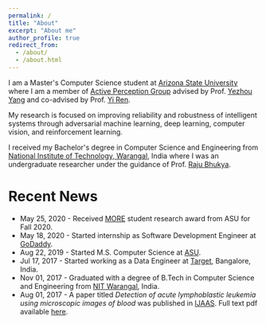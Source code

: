 ```yaml
---
permalink: /
title: "About"
excerpt: "About me"
author_profile: true
redirect_from: 
  - /about/
  - /about.html
---
```


I am a Master's Computer Science student at [Arizona State University](https://www.asu.edu) where I am a member of [Active Perception Group](https://yezhouyang.engineering.asu.edu/research-group/) advised by Prof. [Yezhou Yang](http://yezhouyang.engineering.asu.edu) and co-advised by Prof. [Yi Ren](http://semte.engineering.asu.edu/ren-yi/).

My research is focused on improving reliability and robustness of intelligent systems through adversarial machine learning, deep learning, computer vision, and reinforcement learning.

I received my Bachelor's degree in Computer Science and Engineering from [National Institute of Technology, Warangal](https://www.nitw.ac.in), India where I was an undergraduate researcher under the guidance of Prof. [Raju Bhukya](https://www.nitw.ac.in/faculty/id/16343/).

Recent News
======
* May 25, 2020 - Received [MORE](https://graduate.engineering.asu.edu/more/) student research award from ASU for Fall 2020.
* May 18, 2020 - Started internship as Software Development Engineer at [GoDaddy](http://godaddy.com).
* Aug 22, 2019 - Started M.S. Computer Science at [ASU](https://www.asu.edu).
* Jul 17, 2017 - Started working as a Data Engineer at [Target](http://target.com), Bangalore, India.
* Nov 01, 2017 - Graduated with a degree of B.Tech in Computer Science and Engineering from [NIT Warangal](https://www.nitw.ac.in), India.
* Aug 01, 2017 - A paper titled *Detection of acute lymphoblastic leukemia using microscopic images of blood* was published in [IJAAS](http://www.science-gate.com/IJAAS/). Full text pdf available [here](http://science-gate.com/IJAAS/Articles/2017-4-8/11%202017-4-8-pp.74-78.pdf).